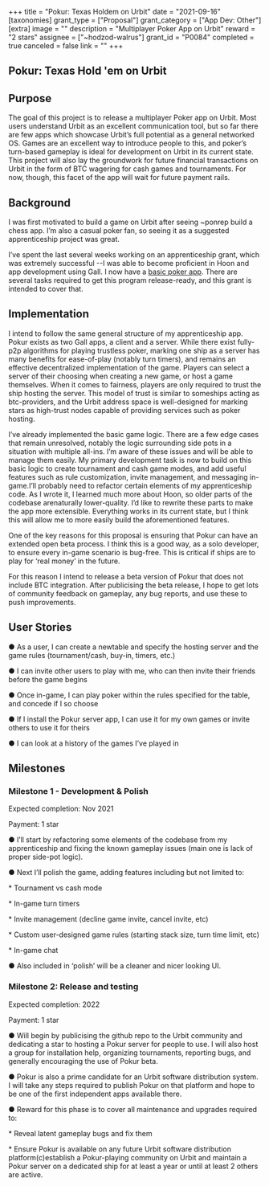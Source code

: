 +++
title = "Pokur: Texas Holdem on Urbit"
date = "2021-09-16"
[taxonomies]
grant_type = ["Proposal"]
grant_category = ["App Dev: Other"]
[extra]
image = ""
description = "Multiplayer Poker App on Urbit"
reward = "2 stars"
assignee = ["~hodzod-walrus"]
grant_id = "P0084"
completed = true
canceled = false
link = ""
+++

## Pokur: Texas Hold 'em on Urbit

## Purpose

The goal of this project is to release a multiplayer Poker app on Urbit. Most users understand Urbit as an excellent communication tool, but so far there are few apps which showcase Urbit’s full potential as a general networked OS. Games are an excellent way to introduce people to this, and poker’s turn-based gameplay is ideal for development on Urbit in its current state. This project will also lay the groundwork for future financial transactions on Urbit in the form of BTC wagering for cash games and tournaments. For now, though, this facet of the app will wait for future payment rails.

## Background

I was first motivated to build a game on Urbit after seeing ~ponrep build a chess app. I’m also a casual poker fan, so seeing it as a suggested apprenticeship project was great.

I’ve spent the last several weeks working on an apprenticeship grant, which was extremely successful --I was able to become proficient in Hoon and app development using Gall. I now have a [basic poker app](https://github.com/benmcc100/pokur). There are several tasks required to get this program release-ready, and this grant is intended to cover that.

## Implementation

I intend to follow the same general structure of my apprenticeship app. Pokur exists as two Gall apps, a client and a server. While there exist fully-p2p algorithms for playing trustless poker, marking one ship as a server has many benefits for ease-of-play (notably turn timers), and remains an effective decentralized implementation of the game. Players can select a server of their choosing when creating a new game, or host a game themselves. When it comes to fairness, players are only required to trust the ship hosting the server. This model of trust is similar to someships acting as btc-providers, and the Urbit address space is well-designed for marking stars as high-trust nodes capable of providing services such as poker hosting.

I’ve already implemented the basic game logic. There are a few edge cases that remain unresolved, notably the logic surrounding side pots in a situation with multiple all-ins. I’m aware of these issues and will be able to manage them easily. My primary development task is now to build on this basic logic to create tournament and cash game modes, and add useful features such as rule customization, invite management, and messaging in-game.I’ll probably need to refactor certain elements of my apprenticeship code. As I wrote it, I learned much more about Hoon, so older parts of the codebase arenaturally lower-quality. I’d like to rewrite these parts to make the app more extensible. Everything works in its current state, but I think this will allow me to more easily build the aforementioned features.

One of the key reasons for this proposal is ensuring that Pokur can have an extended open beta process. I think this is a good way, as a solo developer, to ensure every in-game scenario is bug-free. This is critical if ships are to play for ‘real money’ in the future.

For this reason I intend to release a beta version of Pokur that does not include BTC integration. After publicising the beta release, I hope to get lots of community feedback on gameplay, any bug reports, and use these to push improvements.

## User Stories

● As a user, I can create a newtable and specify the hosting server and the game rules (tournament/cash, buy-in, timers, etc.)

● I can invite other users to play with me, who can then invite their friends before the game begins

● Once in-game, I can play poker within the rules specified for the table, and concede if I so choose

● If I install the Pokur server app, I can use it for my own games or invite others to use it for theirs

● I can look at a history of the games I’ve played in

## Milestones

### Milestone 1 - Development & Polish

Expected completion: Nov 2021

Payment: 1 star

● I’ll start by refactoring some elements of the codebase from my apprenticeship and fixing the known gameplay issues (main one is lack of proper side-pot logic).

● Next I’ll polish the game, adding features including but not limited to:

\* Tournament vs cash mode

\* In-game turn timers

\* Invite management (decline game invite, cancel invite, etc)

\* Custom user-designed game rules (starting stack size, turn time limit, etc)

\* In-game chat

● Also included in ‘polish’ will be a cleaner and nicer looking UI.

### Milestone 2: Release and testing

Expected completion: 2022

Payment: 1 star

● Will begin by publicising the github repo to the Urbit community and dedicating a star to hosting a Pokur server for people to use. I will also host a group for installation help, organizing tournaments, reporting bugs, and generally encouraging the use of Pokur beta.

● Pokur is also a prime candidate for an Urbit software distribution system. I will take any steps required to publish Pokur on that platform and hope to be one of the first independent apps available there.

● Reward for this phase is to cover all maintenance and upgrades required to:

\* Reveal latent gameplay bugs and fix them

\* Ensure Pokur is available on any future Urbit software distribution platform(c)establish a Pokur-playing community on Urbit and maintain a Pokur server on a dedicated ship for at least a year or until at least 2 others are active.
